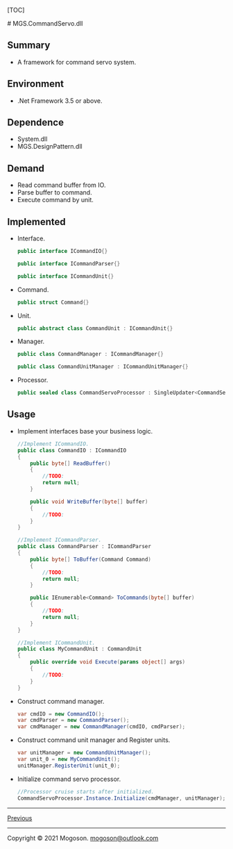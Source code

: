 [TOC]

﻿# MGS.CommandServo.dll

## Summary

- A framework for command servo system.

## Environment

- .Net Framework 3.5 or above.

## Dependence

- System.dll
- MGS.DesignPattern.dll

## Demand

- Read command buffer from IO.
- Parse buffer to command.
- Execute command by unit.

## Implemented

- Interface.

  ```C#
  public interface ICommandIO{}
  
  public interface ICommandParser{}
  
  public interface ICommandUnit{}
  ```
  
- Command.

  ```C#
  public struct Command{}
  ```
  
- Unit.

  ```C#
  public abstract class CommandUnit : ICommandUnit{}
  ```
  
- Manager.

  ```C#
  public class CommandManager : ICommandManager{}
  
  public class CommandUnitManager : ICommandUnitManager{}
  ```
  
- Processor.

  ```C#
  public sealed class CommandServoProcessor : SingleUpdater<CommandServoProcessor>, ICommandServoProcessor{}
  ```

## Usage

- Implement interfaces base your business logic.

  ```C#
  //Implement ICommandIO.
  public class CommandIO : ICommandIO
  {
      public byte[] ReadBuffer()
      {
          //TODO:
          return null;
      }
  
      public void WriteBuffer(byte[] buffer)
      {
          //TODO:
      }
  }
  
  //Implement ICommandParser.
  public class CommandParser : ICommandParser
  {
      public byte[] ToBuffer(Command Command)
      {
          //TODO:
          return null;
      }
  
      public IEnumerable<Command> ToCommands(byte[] buffer)
      {
          //TODO:
          return null;
      }
  }
  
  //Implement ICommandUnit.
  public class MyCommandUnit : CommandUnit
  {
      public override void Execute(params object[] args)
      {
          //TODO:
      }
  }
  ```
  
- Construct command manager.

  ```c#
  var cmdIO = new CommandIO();
  var cmdParser = new CommandParser();
  var cmdManager = new CommandManager(cmdIO, cmdParser);
  ```
  
- Construct command unit manager and Register units.

  ```C#
  var unitManager = new CommandUnitManager();
  var unit_0 = new MyCommandUnit();
  unitManager.RegisterUnit(unit_0);
  ```

- Initialize command servo processor.

  ```C#
  //Processor cruise starts after initialized.
  CommandServoProcessor.Instance.Initialize(cmdManager, unitManager);
  ```
  
------

[Previous](../../README.md)

------

Copyright © 2021 Mogoson.	mogoson@outlook.com